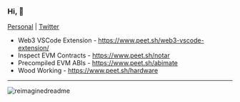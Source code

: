 ### Hi, 👋

[Personal](https://www.peet.sh/) | [Twitter](https://twitter.com/peetzweg)

- Web3 VSCode Extension -  https://www.peet.sh/web3-vscode-extension/
- Inspect EVM Contracts - https://www.peet.sh/notar
- Precompiled EVM ABIs - https://www.peet.sh/abimate 
- Wood Working - https://www.peet.sh/hardware

<hr/>

<img src="https://myreadme.vercel.app/api/embed/peetzweg?panels=userstatistics,toprepositories,toplanguages,commitgraph" alt="reimaginedreadme" />
